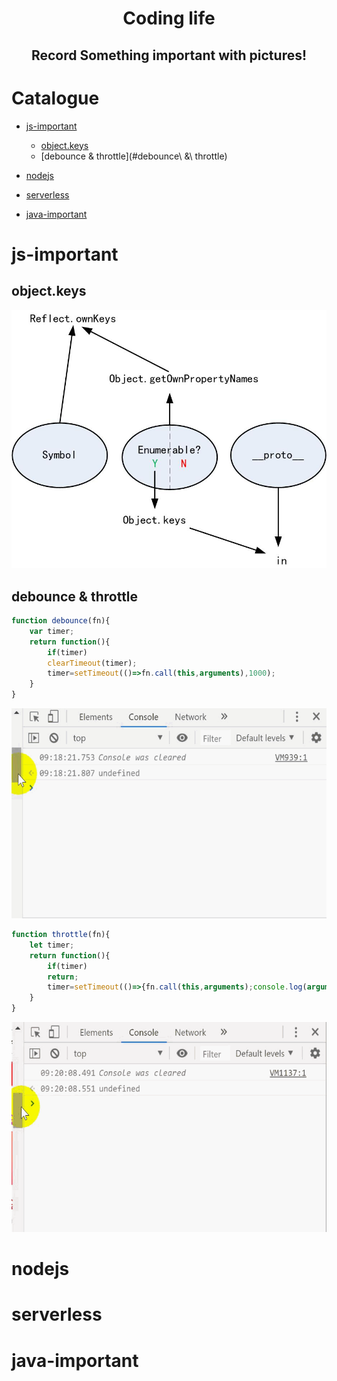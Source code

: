 <h1 align="center">Coding life</h1>

  
<h2 align="center">
Record Something important with pictures!</h2>
</p>


# Catalogue

- [js-important](#js-important)
    - [object.keys](#object.keys)
    - [debounce & throttle](#debounce\ &\ throttle)

- [nodejs](#nodejs)
- [serverless](#serverless)
- [java-important](#java-important)


# js-important
## object.keys
<p align="center">
<img src="pics/object-keys.jpg" width="600px"/>
</p>

## debounce & throttle


```javascript
function debounce(fn){
    var timer;
    return function(){
        if(timer) 
        clearTimeout(timer);
        timer=setTimeout(()=>fn.call(this,arguments),1000);
    }
}
```
<p align="center">
<img src="pics/debounce.gif" width="600px"/>
</p>

```javascript
function throttle(fn){
    let timer;
    return function(){
        if(timer) 
        return;
        timer=setTimeout(()=>{fn.call(this,arguments);console.log(arguments);timer=null;},1000);
    }
}
```
<p align="center">
<img src="pics/throttle.gif" width="600px"/>
</p>

# nodejs
# serverless
# java-important
